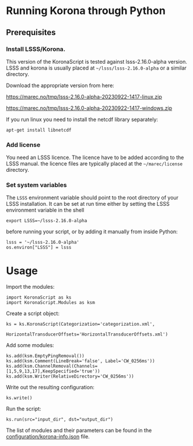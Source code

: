 # Running Korona through Python

## Prerequisites

### Install LSSS/Korona.

This version of the KoronaScript is tested against lsss-2.16.0-alpha
version. LSSS and korona is usually placed at
`~/lsss/lsss-2.16.0-alpha` or a similar directory.

Download the appropriate version from here:

https://marec.no/tmp/lsss-2.16.0-alpha-20230922-1417-linux.zip

https://marec.no/tmp/lsss-2.16.0-alpha-20230922-1417-windows.zip

If you run linux you need to install the netcdf library separately:

`apt-get install libnetcdf`

### Add license 

You need an LSSS licence. The licence have to be added according to the LSSS manual. the licence files are typically placed at the `~/marec/license` directory.

### Set system variables

The `LSSS` environment variable should point to the root directory of your
LSSS installation.  It can be set at run time either by setting the LSSS environment
variable in the shell
~~~
export LSSS=~/lsss-2.16.0-alpha
~~~
before running your script, or by adding it manually from inside Python:
~~~
lsss = '~/lsss-2.16.0-alpha'
os.environ["LSSS"] = lsss
~~~

# Usage

Import the modules:

	import KoronaScript as ks
	import KoronaScript.Modules as ksm

Create a script object:

	ks = ks.KoronaScript(Categorization='categorization.xml',
                     HorizontalTransducerOffsets='HorizontalTransducerOffsets.xml')

Add some modules:

	ks.add(ksm.EmptyPingRemoval())
	ks.add(ksm.Comment(LineBreak='false', Label='CW_0256ms'))
	ks.add(ksm.ChannelRemoval(Channels=[1,5,9,13,17],KeepSpecified='true'))
	ks.add(ksm.Writer(RelativeDirectory='CW_0256ms'))

Write out the resulting configuration:

	ks.write()
	
Run the script:

	ks.run(src="input_dir", dst="output_dir")

The list of modules and their parameters can be found in the
[configuration/korona-info.json](configuration/korona-info.json) file. 
